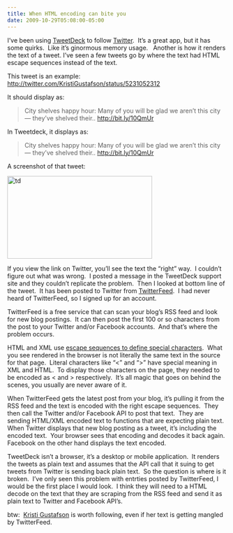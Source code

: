 ```yaml
---
title: When HTML encoding can bite you
date: 2009-10-29T05:08:00-05:00
---
```

I’ve been using [TweetDeck](http://tweetdeck.com/beta/) to follow [Twitter](http://twitter.com/anotherlab).  It’s a great app, but it has some quirks.  Like it’s ginormous memory usage.   Another is how it renders the text of a tweet. I’ve seen a few tweets go by where the text had HTML escape sequences instead of the text.  

This tweet is an example: <http://twitter.com/KristiGustafson/status/5231052312>

It should display as:

> City shelves happy hour: Many of you will be glad we aren’t this city — they’ve shelved their.. <http://bit.ly/10QmUr>

In Tweetdeck, it displays as:

> City shelves happy hour: Many of you will be glad we aren&#8217;t this city &#8212; they&#8217;ve shelved their.. <http://bit.ly/10QmUr>

A screenshot of that tweet:

[<img loading="lazy" title="td" border="0" alt="td" src="https://i0.wp.com/lh6.ggpht.com/_natoSxTaPFU/SukjUH7I66I/AAAAAAAAAXI/Lbc7UlNYT6k/td_thumb%5B1%5D.png?resize=332%2C189" width="332" height="189"   />](https://i0.wp.com/lh6.ggpht.com/_natoSxTaPFU/SukjT4LJoPI/AAAAAAAAAXE/HUVDdDrbalI/s1600-h/td%5B3%5D.png) 

If you view the link on Twitter, you’ll see the text the “right” way.  I couldn’t figure out what was wrong.  I posted a message in the TweetDeck support site and they couldn’t replicate the problem.  Then I looked at bottom line of the tweet.  It has been posted to Twitter from [TwitterFeed](http://twitterfeed.com/).  I had never heard of TwitterFeed, so I signed up for an account.

TwitterFeed is a free service that can scan your blog’s RSS feed and look for new blog postings.  It can then post the first 100 or so characters from the post to your Twitter and/or Facebook accounts.  And that’s where the problem occurs.  

HTML and XML use [escape sequences to define special characters](http://www.w3.org/MarkUp/html-spec/html-spec_13.html).  What you see rendered in the browser is not literally the same text in the source for that page.  Literal characters like “<” and “>” have special meaning in XML and HTML.  To display those characters on the page, they needed to be encoded as < and > respectively.  It’s all magic that goes on behind the scenes, you usually are never aware of it.

When TwitterFeed gets the latest post from your blog, it’s pulling it from the RSS feed and the text is encoded with the right escape sequences.  They then call the Twitter and/or Facebook API to post that text.  They are sending HTML/XML encoded text to functions that are expecting plain text.  When Twitter displays that new blog posting as a tweet, it’s including the encoded text.  Your browser sees that encoding and decodes it back again.  Facebook on the other hand displays the text encoded.

TweetDeck isn’t a browser, it’s a desktop or mobile application.  It renders the tweets as plain text and assumes that the API call that it suing to get tweets from Twitter is sending back plain text.  So the question is where is it broken.  I’ve only seen this problem with entrties posted by TwitterFeed, I would be the first place I would look.  I think they will need to a HTML decode on the text that they are scraping from the RSS feed and send it as plain text to Twitter and Facebook API’s.

btw:  [Kristi Gustafson](http://twitter.com/KristiGustafson) is worth following, even if her text is getting mangled by TwitterFeed.
